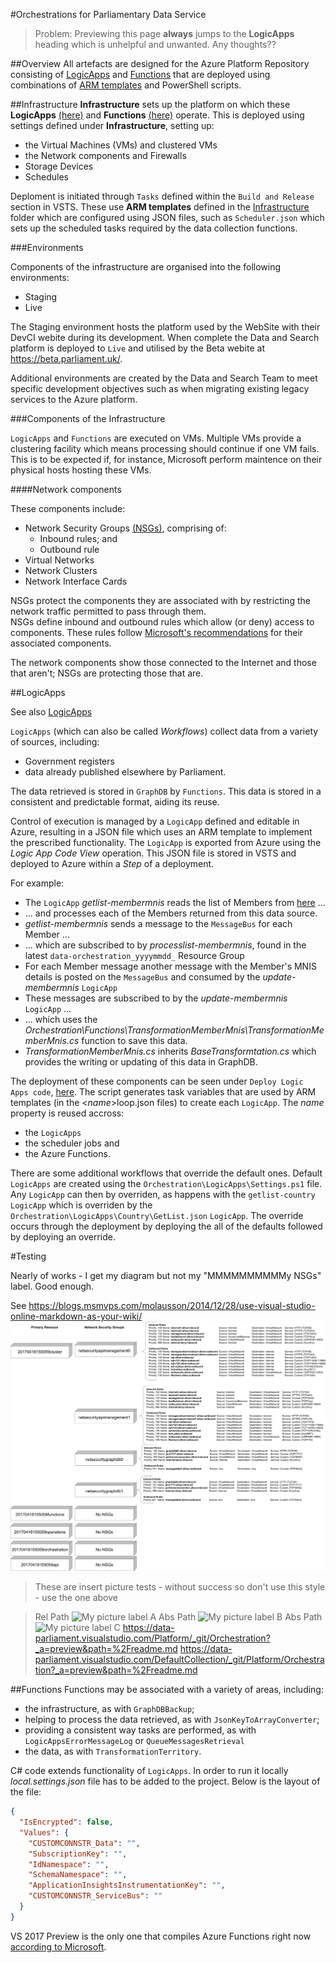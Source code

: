 #Orchestrations for Parliamentary Data Service

> Problem: Previewing this page **always** jumps to the **LogicApps** heading which is unhelpful and unwanted.  Any thoughts??

##Overview
All artefacts are designed for the Azure Platform Repository consisting
of [LogicApps](https://docs.microsoft.com/en-gb/azure/logic-apps/) and
[Functions](https://docs.microsoft.com/en-us/azure/azure-functions/functions-overview) that
are deployed using combinations of [ARM templates](https://docs.microsoft.com/en-us/azure/azure-resource-manager/resource-manager-template-walkthrough)
and PowerShell scripts.

##Infrastructure
**Infrastructure** sets up the platform on which these **LogicApps** [(here)](#logicapps) and **Functions** [(here)](#functions) operate.  This is deployed using
settings defined under **Infrastructure**, setting up:
* the Virtual Machines (VMs) and clustered VMs
* the Network components and Firewalls
* Storage Devices
* Schedules

Deploment is initiated through `Tasks` defined within the `Build and Release` section in VSTS.  These use **ARM templates**
defined in the [Infrastructure](https://data-parliament.visualstudio.com/Platform/_git/Orchestration?path=%2FInfrastructure&version=GBmaster&_a=contents) folder
which are configured using JSON files, such as `Scheduler.json` which sets up the scheduled tasks
required by the data collection functions.

###Environments

Components of the infrastructure are organised into the following environments:
* Staging
* Live

The Staging environment
hosts the platform used by the WebSite with their DevCI webite during its development.  When complete
the Data and Search platform is deployed to `Live` and utilised by the Beta webite at https://beta.parliament.uk/.

Additional environments are created by the Data and Search Team to meet specific development objectives such as when 
migrating existing legacy services to the Azure platform.

###Components of the Infrastructure

`LogicApps` and `Functions` are executed on VMs.  Multiple VMs provide a clustering facility which means
processing should continue if one VM fails.  This is to be expected if, for instance, Microsoft perform maintence on
their physical hosts hosting these VMs.

####Network components

These components include:
* Network Security Groups [(NSGs)](https://docs.microsoft.com/en-us/azure/virtual-network/virtual-networks-nsg), comprising of:
  * Inbound rules; and
  * Outbound rule
* Virtual Networks
* Network Clusters
* Network Interface Cards

NSGs protect the components they are associated with by restricting the network traffic permitted to pass through them.  
NSGs define inbound and outbound rules which allow (or deny) access to components.  These rules follow
[Microsoft's recommendations](https://docs.microsoft.com/en-us/azure/api-management/api-management-using-with-vnet)
for their associated components.

The network components show those connected to the Internet and those that aren't; NSGs are protecting those that are.

##LogicApps

See also [LogicApps](https://docs.microsoft.com/en-gb/azure/logic-apps/)

`LogicApps` (which can also be called *Workflows*) collect data from a variety of sources, including:
* Government registers
* data already published elsewhere by Parliament.

The data retrieved is stored in `GraphDB` by `Functions`.  This data is stored in a consistent and predictable format, aiding its reuse.

Control of execution is managed by a `LogicApp` defined and editable in Azure, resulting in a JSON file which
uses an ARM template to implement the prescribed functionality.  The `LogicApp` is exported
from Azure using the *Logic App Code View* operation.  This JSON file is stored in VSTS and deployed to Azure
within a *Step* of a deployment.

For example:
* The `LogicApp` *getlist-membermnis* reads the list of Members from [here](http://data.parliament.uk/membersdataplatform/open/OData.svc/Members) ...
* ... and processes each of the Members returned from this data source.
* *getlist-membermnis* sends a message to the `MessageBus` for each Member ...
* ... which are subscribed to by *processlist-membermnis*, found in the latest `data-orchestration_yyyymmdd_` Resource Group
* For each Member message another message with the Member's MNIS details is posted on the `MessageBus` and consumed by the *update-membermnis* `LogicApp` 
* These messages are subscribed to by the *update-membermnis* `LogicApp` ...
* ... which uses the *Orchestration\Functions\TransformationMemberMnis\TransformationMemberMnis.cs* function to save this data.
* *TransformationMemberMnis.cs* inherits *BaseTransformtation.cs* which provides the writing or updating of this data in GraphDB.

The deployment of these components can be seen under `Deploy Logic Apps code`, 
[here](https://data-parliament.visualstudio.com/Platform/_release?releaseId=952&definitionId=16&_a=release-logs).
The script generates task variables that are used by ARM templates (in the <*name*>loop.json files) to create
each `LogicApp`.  The *name* property is reused accross:
* the `LogicApps`
* the scheduler jobs and
* the Azure Functions.

There are some additional workflows that override the default ones.  Default `LogicApps` are created using the
`Orchestration\LogicApps\Settings.ps1` file.  Any `LogicApp` can then by overriden, as happens
with the `getlist-country` `LogicApp` which is overriden by the `Orchestration\LogicApps\Country\GetList.json` `LogicApp`.
The override occurs through the deployment by deploying the all of the defaults followed by deploying an
override.

#Testing

Nearly of works - I get my diagram but not my "MMMMMMMMMMy NSGs" label.  Good enough.

See https://blogs.msmvps.com/molausson/2014/12/28/use-visual-studio-online-markdown-as-your-wiki/
![MMMMMMMMMMy NSGs](/Infrastructure%2FDiagrams%2FNSGs.jpg)

> These are insert picture tests - without success so don't use this style - use the one above

> Rel Path ![My picture label A](./Platform/_git/Orchestration?_a=contents&path=%2FInfrastructure%2FDiagrams%2FNSGs.jpg)
> Abs Path ![My picture label B](https://data-parliament.visualstudio.com/Platform/_git/Orchestration?_a=contents&path=%2FInfrastructure%2FDiagrams%2FNSGs.jpg)
> Abs Path ![My picture label C]($/project/Orchestration?_a=contents&path=%2FInfrastructure%2FDiagrams%2FNSGs.jpg)
> https://data-parliament.visualstudio.com/Platform/_git/Orchestration?_a=preview&path=%2Freadme.md
> https://data-parliament.visualstudio.com/DefaultCollection/_git/Platform/Orchestration?_a=preview&path=%2Freadme.md

##Functions
Functions may be associated with a variety of areas, including:
* the infrastructure, as with `GraphDBBackup`;
* helping to process the data retrieved, as with `JsonKeyToArrayConverter`;
* providing a consistent way tasks are performed, as with `LogicAppsErrorMessageLog` or `QueueMessagesRetrieval`
* the data, as with `TransformationTerritory`.

C# code extends functionality of `LogicApps`. In order to run it locally *local.settings.json* file 
has to be added to the project.  Below is the layout of the file:

```json
{
  "IsEncrypted": false,
  "Values": {
    "CUSTOMCONNSTR_Data": "",
    "SubscriptionKey": "",
    "IdNamespace": "",
    "SchemaNamespace": "",
    "ApplicationInsightsInstrumentationKey": "",
    "CUSTOMCONNSTR_ServiceBus": ""
  }
}
```

VS 2017 Preview is the only one that compiles Azure Functions right now [according to Microsoft](https://blogs.msdn.microsoft.com/webdev/2017/05/10/azure-function-tools-for-visual-studio-2017/).
